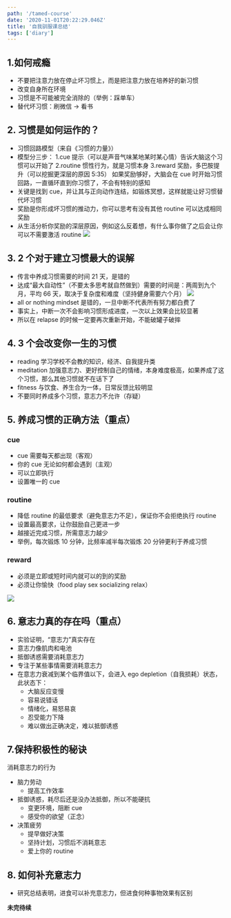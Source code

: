 ```yaml
---
path: '/tamed-course'
date: '2020-11-01T20:22:29.046Z'
title: '自我驯服课总结'
tags: ['diary']
---
```


## 1.如何戒瘾

- 不要把注意力放在停止坏习惯上，而是把注意力放在培养好的新习惯
- 改变自身所在环境
- 习惯是不可能被完全消除的（举例：踩单车）
- 替代坏习惯：刷微信 -> 看书

## 2. 习惯是如何运作的？

- 习惯回路模型（来自《习惯的力量》）
- 模型分三步：
  1.cue 提示（可以是声音气味某地某时某心情）告诉大脑这个习惯可以开始了
  2.routine 惯性行为，就是习惯本身
  3.reward 奖励，多巴胺提升（可以挖掘更深层的原因 5:35）
  如果奖励够好，大脑会在 cue 时开始习惯回路，一直循环直到你习惯了，不会有特别的感知
- 关键是找到 cue，并让其与正向动作连结，如锻炼冥想，这样就能让好习惯替代坏习惯
- 奖励是你形成坏习惯的推动力，你可以思考有没有其他 routine 可以达成相同奖励
- 从生活分析你奖励的深层原因，例如这么反着想，有什么事你做了之后会让你可以不需要激活 routine
  ![](https://cdn.jsdelivr.net/gh/ssshooter/photoshop/HowDoHabitsREALLYWork.png)

## 3. 2 个对于建立习惯最大的误解

- 传言中养成习惯需要的时间 21 天，是错的
- 达成“最大自动性”（不要太多思考就自然做到）需要的时间是：两周到九个月，平均 66 天，取决于复杂度和难度（坚持健身需要六个月）
  ![](https://cdn.jsdelivr.net/gh/ssshooter/photoshop/The2BiggestMisconceptionsAboutBuildingHabits.png)
- all or nothing mindset 是错的，一旦中断不代表所有努力都白费了
- 事实上，中断一次不会影响习惯形成进度，一次以上效果会比较显著
- 所以在 relapse 的时候一定要再次重新开始，不能破罐子破摔

## 4. 3 个会改变你一生的习惯

- reading 学习学校不会教的知识，经济、自我提升类
- meditation 加强意志力、更好控制自己的情绪，本身难度极高，如果养成了这个习惯，那么其他习惯就不在话下了
- fitness 与饮食、养生合为一体，日常反馈比较明显
- 不要同时养成多个习惯，意志力不允许（存疑）

## 5. 养成习惯的正确方法（重点）

### cue

- cue 需要每天都出现（客观）
- 你的 cue 无论如何都会遇到（主观）
- 可以立即执行
- 设置唯一的 cue

### routine

- 降低 routine 的最低要求（避免意志力不足），保证你不会拒绝执行 routine
- 设置最高要求，让你鼓励自己更进一步
- 越接近完成习惯，所需意志力越少
- 举例，每次锻炼 10 分钟，比频率减半每次锻炼 20 分钟更利于养成习惯

### reward

- 必须是立即或短时间内就可以的到的奖励
- 必须让你愉快（food play sex socializing relax）

![](https://cdn.jsdelivr.net/gh/ssshooter/photoshop/HowToProperlyBuildYourHabit.png)

## 6. 意志力真的存在吗（重点）

- 实验证明，“意志力”真实存在
- 意志力像肌肉和电池
- 抵御诱惑需要消耗意志力
- 专注于某些事情需要消耗意志力
- 在意志力衰减到某个临界值以下，会进入 ego depletion（自我损耗）状态，此状态下：
  - 大脑反应变慢
  - 容易说错话
  - 情绪化，易怒易哀
  - 忍受能力下降
  - 难以做出正确决定，难以抵御诱惑

## 7.保持积极性的秘诀

消耗意志力的行为

- 脑力劳动
  - 提高工作效率
- 抵御诱惑，耗尽后还是没办法抵御，所以不能硬抗
  - 变更环境，阻断 cue
  - 感受你的欲望（正念）
- 决策疲劳
  - 提早做好决策
  - 坚持计划，习惯后不消耗意志
  - 爱上你的 routine

## 8. 如何补充意志力

- 研究总结表明，进食可以补充意志力，但进食何种事物效果有区别

**未完待续**